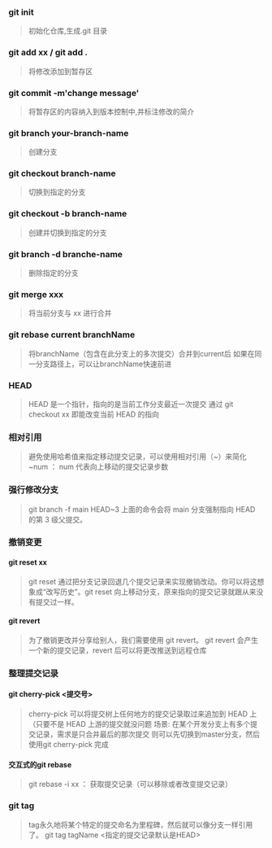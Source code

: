 ### git init

> 初始化仓库,生成.git 目录

### git add xx / git add .

> 将修改添加到暂存区

### git commit -m'change message'

> 将暂存区的内容纳入到版本控制中,并标注修改的简介

### git branch your-branch-name

> 创建分支

### git checkout branch-name

> 切换到指定的分支

### git checkout -b branch-name

> 创建并切换到指定的分支

### git branch -d branche-name

> 删除指定的分支

### git merge xxx

> 将当前分支与 xx 进行合并

### git rebase current  branchName

> 将branchName（包含在此分支上的多次提交）合并到current后
> 如果在同一分支路径上，可以让branchName快速前进

### HEAD

> HEAD 是一个指针，指向的是当前工作分支最近一次提交
> 通过 git checkout xx 即能改变当前 HEAD 的指向

### 相对引用

> 避免使用哈希值来指定移动提交记录，可以使用相对引用（~）来简化
> ~num ： num 代表向上移动的提交记录步数

### 强行修改分支

> git branch -f main HEAD~3
> 上面的命令会将 main 分支强制指向 HEAD 的第 3 级父提交。

### 撤销变更

#### git reset xx

> git reset 通过把分支记录回退几个提交记录来实现撤销改动。你可以将这想象成“改写历史”。git reset 向上移动分支，原来指向的提交记录就跟从来没有提交过一样。

#### git revert

> 为了撤销更改并分享给别人，我们需要使用 git revert。
> git revert 会产生一个新的提交记录，revert 后可以将更改推送到远程仓库

### 整理提交记录

#### git cherry-pick <提交号>
> cherry-pick 可以将提交树上任何地方的提交记录取过来追加到 HEAD 上（只要不是 HEAD 上游的提交就没问题
> 场景: 在某个开发分支上有多个提交记录，需求是只合并最后的那次提交
> 则可以先切换到master分支，然后使用git cherry-pick <lastCommitHash> 完成

#### 交互式的git rebase
> git rebase -i  xx  ： 获取提交记录（可以移除或者改变提交记录）

### git tag
> tag永久地将某个特定的提交命名为里程碑，然后就可以像分支一样引用了。
> git tag tagName <指定的提交记录默认是HEAD>